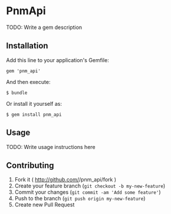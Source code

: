 # PnmApi

TODO: Write a gem description

## Installation

Add this line to your application's Gemfile:

    gem 'pnm_api'

And then execute:

    $ bundle

Or install it yourself as:

    $ gem install pnm_api

## Usage

TODO: Write usage instructions here

## Contributing

1. Fork it ( http://github.com/<my-github-username>/pnm_api/fork )
2. Create your feature branch (`git checkout -b my-new-feature`)
3. Commit your changes (`git commit -am 'Add some feature'`)
4. Push to the branch (`git push origin my-new-feature`)
5. Create new Pull Request
